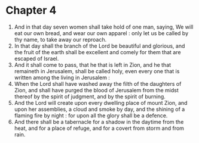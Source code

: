 # Chapter 4

1. And in that day seven women shall take hold of one man, saying, We will eat our own bread, and wear our own apparel : only let us be called by thy name, to take away our reproach.
2. In that day shall the branch of the Lord be beautiful and glorious, and the fruit of the earth shall be excellent and comely for them that are escaped of Israel.
3. And it shall come to pass, that he that is left in Zion, and he that remaineth in Jerusalem, shall be called holy, even every one that is written among the living in Jerusalem :
4. When the Lord shall have washed away the filth of the daughters of Zion, and shall have purged the blood of Jerusalem from the midst thereof by the spirit of judgment, and by the spirit of burning.
5. And the Lord will create upon every dwelling place of mount Zion, and upon her assemblies, a cloud and smoke by day, and the shining of a flaming fire by night : for upon all the glory shall be a defence.
6. And there shall be a tabernacle for a shadow in the daytime from the heat, and for a place of refuge, and for a covert from storm and from rain.

